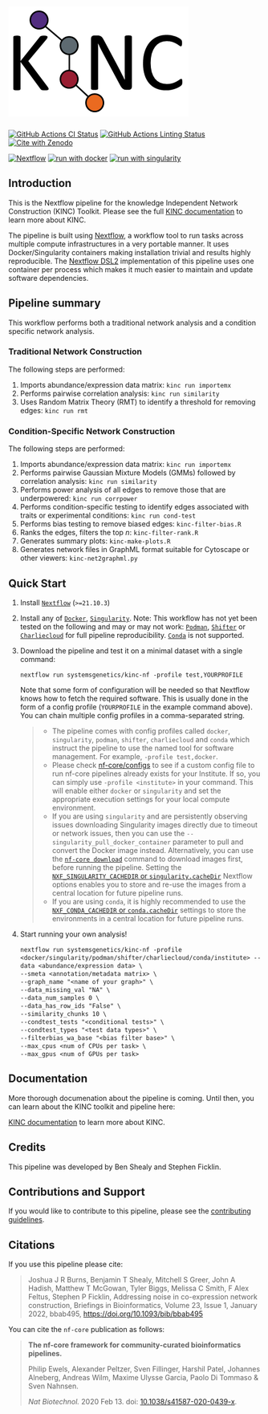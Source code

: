 # ![systemsgenetics/kinc-nf](assets/systemsgenetics-kinc_logo_light.png)

[![GitHub Actions CI Status](https://github.com/systemsgenetics/kinc-nf/workflows/nf-core%20CI/badge.svg)](https://github.com/systemsgenetics/kinc-nf/actions?query=workflow%3A%22nf-core+CI%22)
[![GitHub Actions Linting Status](https://github.com/systemsgenetics/kinc-nf/workflows/nf-core%20linting/badge.svg)](https://github.com/systemsgenetics/kinc-nf/actions?query=workflow%3A%22nf-core+linting%22)
[![Cite with Zenodo](https://zenodo.org/badge/71836133.svg)](https://zenodo.org/badge/latestdoi/71836133)

[![Nextflow](https://img.shields.io/badge/nextflow%20DSL2-%E2%89%A521.10.3-23aa62.svg?labelColor=000000)](https://www.nextflow.io/)
[![run with docker](https://img.shields.io/badge/run%20with-docker-0db7ed?labelColor=000000&logo=docker)](https://www.docker.com/)
[![run with singularity](https://img.shields.io/badge/run%20with-singularity-1d355c.svg?labelColor=000000)](https://sylabs.io/docs/)


## Introduction

This is the Nextflow pipeline for the knowledge Independent Network Construction (KINC) Toolkit.  Please see the full [KINC documentation](https://kinc.readthedocs.io/en/latest/) to learn more about KINC.

The pipeline is built using [Nextflow](https://www.nextflow.io), a workflow tool to run tasks across multiple compute infrastructures in a very portable manner. It uses Docker/Singularity containers making installation trivial and results highly reproducible. The [Nextflow DSL2](https://www.nextflow.io/docs/latest/dsl2.html) implementation of this pipeline uses one container per process which makes it much easier to maintain and update software dependencies.


## Pipeline summary
This workflow performs both a traditional network analysis and a condition specific network analysis.
### Traditional Network Construction
The following steps are performed:
1. Imports abundance/expression data matrix: `kinc run importemx`
2. Performs pairwise correlation analysis: `kinc run similarity`
3. Uses Random Matrix Theory (RMT) to identify a threshold for removing edges: `kinc run rmt`


### Condition-Specific Network Construction
The following steps are performed:

1. Imports abundance/expression data matrix: `kinc run importemx`
2. Performs pairwise Gaussian Mixture Models (GMMs) followed by correlation analysis: `kinc run similarity`
3. Performs power analysis of all edges to remove those that are underpowered:  `kinc run corrpower`
4. Performs condition-specific testing to identify edges associated with traits or experimental conditions: `kinc run cond-test`
5. Performs bias testing to remove biased edges: `kinc-filter-bias.R`
6. Ranks the edges, filters the top _n_:  `kinc-filter-rank.R`
7. Generates summary plots: `kinc-make-plots.R`
8. Generates network files in GraphML format suitable for Cytoscape or other viewers:  `kinc-net2graphml.py`

## Quick Start

1. Install [`Nextflow`](https://www.nextflow.io/docs/latest/getstarted.html#installation) (`>=21.10.3`)

2. Install any of [`Docker`](https://docs.docker.com/engine/installation/), [`Singularity`](https://www.sylabs.io/guides/3.0/user-guide/). Note: This workflow has not yet been tested on the following and may or may not work: [`Podman`](https://podman.io/), [`Shifter`](https://nersc.gitlab.io/development/shifter/how-to-use/) or [`Charliecloud`](https://hpc.github.io/charliecloud/) for full pipeline reproducibility.  [`Conda`](https://conda.io/miniconda.html) is not supported.

3. Download the pipeline and test it on a minimal dataset with a single command:

    ```console
    nextflow run systemsgenetics/kinc-nf -profile test,YOURPROFILE
    ```

    Note that some form of configuration will be needed so that Nextflow knows how to fetch the required software. This is usually done in the form of a config profile (`YOURPROFILE` in the example command above). You can chain multiple config profiles in a comma-separated string.

    > * The pipeline comes with config profiles called `docker`, `singularity`, `podman`, `shifter`, `charliecloud` and `conda` which instruct the pipeline to use the named tool for software management. For example, `-profile test,docker`.
    > * Please check [nf-core/configs](https://github.com/nf-core/configs#documentation) to see if a custom config file to run nf-core pipelines already exists for your Institute. If so, you can simply use `-profile <institute>` in your command. This will enable either `docker` or `singularity` and set the appropriate execution settings for your local compute environment.
    > * If you are using `singularity` and are persistently observing issues downloading Singularity images directly due to timeout or network issues, then you can use the `--singularity_pull_docker_container` parameter to pull and convert the Docker image instead. Alternatively, you can use the [`nf-core download`](https://nf-co.re/tools/#downloading-pipelines-for-offline-use) command to download images first, before running the pipeline. Setting the [`NXF_SINGULARITY_CACHEDIR` or `singularity.cacheDir`](https://www.nextflow.io/docs/latest/singularity.html?#singularity-docker-hub) Nextflow options enables you to store and re-use the images from a central location for future pipeline runs.
    > * If you are using `conda`, it is highly recommended to use the [`NXF_CONDA_CACHEDIR` or `conda.cacheDir`](https://www.nextflow.io/docs/latest/conda.html) settings to store the environments in a central location for future pipeline runs.

4. Start running your own analysis!

    <!-- TODO nf-core: Update the example "typical command" below used to run the pipeline -->

    ```console
    nextflow run systemsgenetics/kinc-nf -profile <docker/singularity/podman/shifter/charliecloud/conda/institute> --data <abundance/expression data> \
	--smeta <annotation/metadata matrix> \
	--graph_name "<name of your graph>" \
	--data_missing_val "NA" \
	--data_num_samples 0 \
	--data_has_row_ids "False" \
	--similarity_chunks 10 \
	--condtest_tests "<conditional tests>" \
	--condtest_types "<test data types>" \
	--filterbias_wa_base "<bias filter base>" \
	--max_cpus <num of CPUs per task> \
	--max_gpus <num of GPUs per task>
    ```

## Documentation

More thorough documenation about the pipeline is coming. Until then, you can learn about the KINC toolkit and pipeline here:

[KINC documentation](https://kinc.readthedocs.io/en/latest/) to learn more about KINC.

## Credits
This pipeline was developed by Ben Shealy and Stephen Ficklin.


## Contributions and Support

If you would like to contribute to this pipeline, please see the [contributing guidelines](.github/CONTRIBUTING.md).


## Citations

If you use this pipeline please cite:

> Joshua J R Burns, Benjamin T Shealy, Mitchell S Greer, John A Hadish, Matthew T McGowan, Tyler Biggs, Melissa C Smith, F Alex Feltus, Stephen P Ficklin, Addressing noise in co-expression network construction, Briefings in Bioinformatics, Volume 23, Issue 1, January 2022, bbab495, https://doi.org/10.1093/bib/bbab495


You can cite the `nf-core` publication as follows:

> **The nf-core framework for community-curated bioinformatics pipelines.**
>
> Philip Ewels, Alexander Peltzer, Sven Fillinger, Harshil Patel, Johannes Alneberg, Andreas Wilm, Maxime Ulysse Garcia, Paolo Di Tommaso & Sven Nahnsen.
>
> _Nat Biotechnol._ 2020 Feb 13. doi: [10.1038/s41587-020-0439-x](https://dx.doi.org/10.1038/s41587-020-0439-x).
